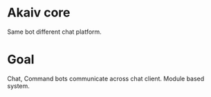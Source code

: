# Akaiv core
Same bot different chat platform.  

# Goal
Chat, Command bots communicate across chat client. Module based system.